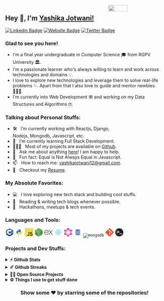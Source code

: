 <img src="https://user-images.githubusercontent.com/77020164/153806717-dff02c3c-e022-4af5-8140-abc022be9c02.png" width="35%" height="35%"  align="right"  />

## Hey 👋, I'm [Yashika Jotwani!](https://github.com/yashikajotwani12/)

[![Linkedin Badge](https://img.shields.io/badge/-LinkedIn-0e76a8?style=flat-square&logo=Linkedin&logoColor=white)](https://www.linkedin.com/in/yashika-jothwani-03a0061b7/)
[![Website Badge](https://img.shields.io/badge/Website-3b5998?style=flat-square&logo=google-chrome&logoColor=white)](https://yashikajotwani12.github.io/yashikajotwani/)
[![Twitter Badge](https://img.shields.io/badge/-Twitter-00acee?style=flat-square&logo=Twitter&logoColor=white)](https://twitter.com/yashika_jotwani)


### Glad to see you here! &nbsp;

* I'm a final year undergraduate in Computer Science 🎓 from RGPV University 🏛. 
* I'm a passionate learner who's always willing to learn and work across technologies and domains 💡. 
* I love to explore new technologies and leverage them to solve real-life problems ✨. Apart from that I also love to guide and mentor newbies 👨🏻‍💻.
* I'm currently into Web Development 🕸️ and working on my Data Structures and Algorithms 🤓.



### Talking about Personal Stuffs:

- 🛠 &nbsp; I’m currently working with Reactjs, Django, <br /> Nodejs, Mongodb, Javascript, etc.
- 🚀 &nbsp; I’m currently learning Full Stack Development.
- 👨🏻‍💻 &nbsp; Most of my projects are available on [Github](https://github.com/yashikajotwani12).
- 💬 &nbsp; Ask me about anything [here](https://www.linkedin.com/in/yashika-jothwani-03a0061b7/)! I am happy to help.
- 👾 &nbsp; Fun fact: Equal is Not Always Equal in Javascript.
- 📫 &nbsp; How to reach me: yashikajotwani12@gmail.com.
- 📝 &nbsp; Checkout my [Resume](https://drive.google.com/file/d/1vjTaISYD3xsfMj2OddF00LTVYQi90Ku7/view?usp=sharing).

### My Absolute Favorites:

- 💻 &nbsp; I love exploring new tech stack and building cool stuffs.
- 📰 &nbsp; Reading & writing tech blogs whenever possible.
- 🍕 &nbsp; Hackathons, meetups & tech events.

### Languages and Tools:

<code><img height="27" src="https://raw.githubusercontent.com/github/explore/80688e429a7d4ef2fca1e82350fe8e3517d3494d/topics/cpp/cpp.png" alt="cpp"></code>
<code><img height="27" src="https://raw.githubusercontent.com/github/explore/80688e429a7d4ef2fca1e82350fe8e3517d3494d/topics/python/python.png" alt="python"></code>
<code><img height="27" src="https://raw.githubusercontent.com/github/explore/80688e429a7d4ef2fca1e82350fe8e3517d3494d/topics/javascript/javascript.png" alt="javascript"></code>
<code><img height="27" src="https://raw.githubusercontent.com/github/explore/80688e429a7d4ef2fca1e82350fe8e3517d3494d/topics/nodejs/nodejs.png" alt="nodejs"></code>
<code><img height="27" src="https://raw.githubusercontent.com/devicons/devicon/master/icons/express/express-original.svg" alt="expressjs"></code>
<code><img height="27" src="https://raw.githubusercontent.com/github/explore/80688e429a7d4ef2fca1e82350fe8e3517d3494d/topics/react/react.png" alt="react"></code>
<code><img height="27" src="https://raw.githubusercontent.com/github/explore/80688e429a7d4ef2fca1e82350fe8e3517d3494d/topics/graphql/graphql.png" alt="graphql"></code>
<code><img height="27" src="https://raw.githubusercontent.com/github/explore/80688e429a7d4ef2fca1e82350fe8e3517d3494d/topics/sql/sql.png" alt="sql"></code>
<code><img height="27" src="https://encrypted-tbn0.gstatic.com/images?q=tbn%3AANd9GcSTTzPAw-55ssm1Im594xYZ9eRQu2JylrkYLg&usqp=CAU" alt="mongodb"></code>
<code><img height="27" src="https://raw.githubusercontent.com/devicons/devicon/master/icons/git/git-original.svg" alt="git"></code>
<code><img height="27" src="https://raw.githubusercontent.com/github/explore/80688e429a7d4ef2fca1e82350fe8e3517d3494d/topics/terminal/terminal.png" alt="terminal"></code>



### Projects and Dev Stuffs:

<details>	
  <summary><b>⚡ Github Stats</b></summary>

  <br />
  <img height="180em" src="https://github-readme-stats.vercel.app/api?username=yashikajotwani12&show_icons=true&hide_border=true&&count_private=true&include_all_commits=true" />
  <img height="180em" src="https://github-readme-stats.vercel.app/api/top-langs/?username=yashikajotwani12&exclude_repo=KNN-Image-Classification&show_icons=true&hide_border=true&layout=compact&langs_count=8"/>
</details>

<details>	
  <summary><b>☄️ Github Streaks</b></summary>

  <br />
  <img height="180em" src="https://github-readme-streak-stats.herokuapp.com/?user=yashikajotwani12&hide_border=true" />
</details>

<details>
  <summary><b>🧑‍🚀 Open Source Projects</b></summary>

  <br />
  <table>
    <thead align="center">
      <tr border: none;>
        <td><b>💻 Projects</b></td>
        <td><b>🌟 Stars</b></td>
        <td><b>🍴 Forks</b></td>
        <td><b>🐛 Issues</b></td>
        <td><b>🔔 Pull Requests</b></td>
        <td><b>👨‍💻 Language</b></td>
      </tr>
    </thead>
    <tbody>
      <tr>
	      <td><a href="https://github.com/yashikajotwani12/yashikajotwani12"><b>🤓 yashikajotwani12</b></a></td>
        <td><img alt="Stars" src="https://img.shields.io/github/stars/yashikajotwani12/yashikajotwani12?style=flat-square&labelColor=343b41"/></td>
        <td><img alt="Forks" src="https://img.shields.io/github/forks/yashikajotwani12/yashikajotwani12?style=flat-square&labelColor=343b41"/></td>
        <td><img alt="Issues" src="https://img.shields.io/github/issues/yashikajotwani12/yashikajotwani12?style=flat-square"/></td>
        <td><img alt="Pull Requests" src="https://img.shields.io/github/issues-pr/yashikajotwani12/yashikajotwani12?style=flat-square"/></td>
        <td><img alt="Language" src="https://img.shields.io/badge/markdown-100%25-blue?style=flat-square"/></td> 
      </tr>
    </tbody>
     <tbody>
      <tr>
	      <td><a href="https://github.com/yashikajotwani12/Menstruated"><b>🤓 Menstruated</b></a></td>
        <td><img alt="Stars" src="https://img.shields.io/github/stars/yashikajotwani12/Menstruated?style=flat-square&labelColor=343b41"/></td>
        <td><img alt="Forks" src="https://img.shields.io/github/forks/yashikajotwani12/Menstruated?style=flat-square&labelColor=343b41"/></td>
        <td><img alt="Issues" src="https://img.shields.io/github/issues/yashikajotwani12/Menstruated?style=flat-square"/></td>
        <td><img alt="Pull Requests" src="https://img.shields.io/github/issues-pr/Menstruated/yashikajotwani12?style=flat-square"/></td>
        <td><img alt="Language" src="https://img.shields.io/badge/markdown-100%25-blue?style=flat-square"/></td> 
      </tr>
    </tbody>
  </table>
  <br />
</details>
 
<details>	
  <br />
  <summary><b>⚙️ Things I use to get stuff done</b></summary>
  	<ul>
  	    <li><b>OS:</b> Ubuntu 22.4</li>
	    <li><b>Laptop: </b> HP  (i5)</li>
  	    <li><b>Browser: </b> Firefox Web Browser</li>
	    <li><b>Terminal: </b> ZSH: Oh My Zsh (PowerLevel10k)</li>
	    <li><b>Code Editor:</b> VSCode - The best editor out there.</li>
	    <li><b>To Stay Updated:</b> Dev.to, Medium, Linkedin and Twitter.</li>
	    <br />
		</ul>	
</details>

<div align="center">

### Show some ❤️ by starring some of the repositories!

</div>
